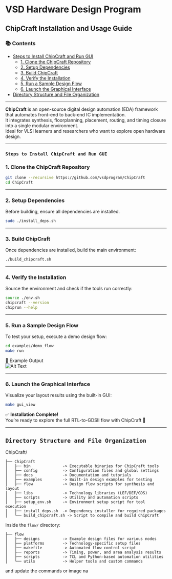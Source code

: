 # VSD Hardware Design Program  

## ChipCraft Installation and Usage Guide  

### 📚 Contents

  - [Steps to Install ChipCraft and Run GUI](#steps-to-install-chipcraft-and-run-gui)
    - [1. Clone the ChipCraft Repository](#1-clone-the-chipcraft-repository)
    - [2. Setup Dependencies](#2-setup-dependencies)
    - [3. Build ChipCraft](#3-build-chipcraft)
    - [4. Verify the Installation](#4-verify-the-installation)
    - [5. Run a Sample Design Flow](#5-run-a-sample-design-flow)
    - [6. Launch the Graphical Interface](#6-launch-the-graphical-interface)
  - [Directory Structure and File Organization](#directory-structure-and-file-organization)

---

**ChipCraft** is an open-source digital design automation (EDA) framework that automates front-end to back-end IC implementation.  
It integrates synthesis, floorplanning, placement, routing, and timing closure into a single modular environment.  
Ideal for VLSI learners and researchers who want to explore open hardware design.

---

### `Steps to Install ChipCraft and Run GUI`

### 1. Clone the ChipCraft Repository

```bash
git clone --recursive https://github.com/vsdprogram/ChipCraft
cd ChipCraft
```

---

### 2. Setup Dependencies

Before building, ensure all dependencies are installed.

```bash
sudo ./install_deps.sh
```

---

### 3. Build ChipCraft

Once dependencies are installed, build the main environment:

```bash
./build_chipcraft.sh
```


---

### 4. Verify the Installation

Source the environment and check if the tools run correctly:

```bash
source ./env.sh
chipcraft --version  
chiprun --help
```



---

### 5. Run a Sample Design Flow

To test your setup, execute a demo design flow:

```bash
cd examples/demo_flow
make run
```

📸 Example Output  
![Alt Text](Images/setup_step4.jpg)

---

### 6. Launch the Graphical Interface

Visualize your layout results using the built-in GUI:

```bash
make gui_view
```


✅ **Installation Complete!**  
You’re ready to explore the full RTL-to-GDSII flow with ChipCraft 🚀  

---

## `Directory Structure and File Organization`

ChipCraft/

```plaintext
├── ChipCraft
│   ├── bin              -> Executable binaries for ChipCraft tools
│   ├── config           -> Configuration files and global settings
│   ├── docs             -> Documentation and tutorials
│   ├── examples         -> Built-in design examples for testing
│   ├── flow             -> Design flow scripts for synthesis and layout
│   ├── libs             -> Technology libraries (LEF/DEF/GDS)
│   ├── scripts          -> Utility and automation scripts
│   ├── setup_env.sh     -> Environment setup script for tool execution
│   ├── install_deps.sh  -> Dependency installer for required packages
│   └── build_chipcraft.sh -> Script to compile and build ChipCraft
```

Inside the `flow/` directory:

```plaintext
├── flow
│   ├── designs          -> Example design files for various nodes
│   ├── platforms        -> Technology-specific setup files
│   ├── makefile         -> Automated flow control script
│   ├── reports          -> Timing, power, and area analysis results
│   ├── scripts          -> TCL and Python-based automation utilities
│   └── utils            -> Helper tools and custom commands
```
and update the commands or image na
